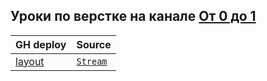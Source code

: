 ## Уроки по верстке на канале [От 0 до 1](https://www.youtube.com/@vadymprokopchuk)

| GH deploy | Source |
|-----------|--------|
| [layout](https://a1exfox.github.io/makeup_pages/) | [`Stream`](https://www.youtube.com/) |
